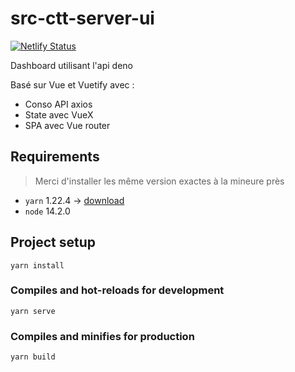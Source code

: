 # src-ctt-server-ui

[![Netlify Status](https://api.netlify.com/api/v1/badges/1538091e-2e70-4da2-b5d6-e81f6e8a1d1c/deploy-status)](https://app.netlify.com/sites/ctt-ui/deploys)

Dashboard utilisant l'api deno

Basé sur Vue et Vuetify avec :

- Conso API axios
- State avec VueX
- SPA avec Vue router

## Requirements

> Merci d'installer les même version exactes à la mineure près

- `yarn` 1.22.4 &rarr; [download](https://classic.yarnpkg.com/fr/docs/install/)
- `node` 14.2.0

## Project setup

```
yarn install
```

### Compiles and hot-reloads for development

```
yarn serve
```

### Compiles and minifies for production

```
yarn build
```
